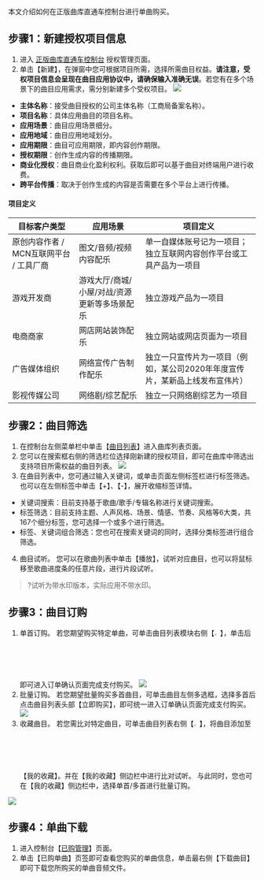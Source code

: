 本文介绍如何在正版曲库直通车控制台进行单曲购买。




## 步骤1：新建授权项目信息

1. 进入 [正版曲库直通车控制台](https://console.cloud.tencent.com/ame/authorization) 授权管理页面。
2. 单击【新建】，在弹窗中您可根据项目所需，选择所需曲目权益。**请注意，受权项目信息会呈现在曲目应用协议中，请确保输入准确无误**。若您有在多个场景下的曲目应用需求，需分别新建多个受权项目。
![](https://main.qcloudimg.com/raw/5245a5772bc83edee2537a78f30622f6.jpg)
 - **主体名称**：接受曲目授权的公司主体名称（工商局备案名称）。
 - **项目名称**：具体应用曲目的项目名称。
 - **应用场景**：曲目应用场景细分。
 - **应用地域**：曲目应用地域划分。
 - **应用期限**：曲目可应用期限，即内容创作期限。
 - **授权期限**：创作生成内容的传播期限。
 - **商业化授权**：曲目商业化盈利权利。获取后即可以基于曲目对终端用户进行收费。
 - **跨平台传播**：取决于创作生成的内容是否需要在多个平台上进行传播。


#### 项目定义
<table>
<thead>
<tr>
<th><strong>目标客户类型</strong></th>
<th><strong>应用场景</strong></th>
<th>项目定义</th>
</tr>
</thead>
<tbody><tr>
<td>原创内容作者 / MCN互联网平台 / 工具厂商</td>
<td>图文/音频/视频内容配乐</td>
<td>单一自媒体账号记为一项目；独立互联网内容创作平台或工具产品为一项目</td>
</tr>
<tr>
<td>游戏开发商</td>
<td>游戏大厅/商城/小屋/对战/资源更新等多场景配乐</td>
<td>独立游戏产品为一项目</td>
</tr>
<tr>
<td>电商商家</td>
<td>网店网站装饰配乐</td>
<td>独立网站或网店页面为一项目</td>
</tr>
<tr>
<td>广告媒体组织</td>
<td>网络宣传广告制作配乐</td>
<td>独立一只宣传片为一项目（例如，某公司2020年年度宣传片，某新品上线发布宣伟片）</td>
</tr>
<tr>
<td>影视传媒公司</td>
<td>网络剧/综艺配乐</td>
<td>独立一只网络剧综艺为一项目</td>
</tr>
</tbody></table>


## 步骤2：曲目筛选

1. 在控制台左侧菜单栏中单击【[曲目列表](https://console.cloud.tencent.com/ame/track)】进入曲库列表页面。
2. 您可以在搜索框右侧的筛选栏位选择刚新建的授权项目，即可在曲库中筛选出支持项目所需权益的曲目列表。
![](https://main.qcloudimg.com/raw/4389de218eabe2f1cca62b6bfacd68d8.jpg)
3. 在曲目列表中，您可通过输入关键词，或单击页面左侧标签栏进行标签筛选。也可以在左侧标签中单击【+】、【-】，展开收缩标签详情。
 - 关键词搜索：目前支持基于歌曲/歌手/专辑名称进行关键词搜索。
 - 标签筛选：目前支持主题、人声风格、场景、情感、节奏、风格等6大类，共167个细分标签，您可选择一个或多个进行筛选。
 - 标签、关键词组合筛选：您也可在搜索关键词的同时，选择分类标签进行组合筛选。
4. 曲目试听。
您可以在歌曲列表中单击【播放】，试听对应曲目，也可以将鼠标移至歌曲进度条的任意片段，进行片段试听。
>?试听为带水印版本，实际应用不带水印。


## 步骤3：曲目订购

1. 单首订购。
若您期望购买特定单曲，可单击曲目列表模块右侧【<img src="https://main.qcloudimg.com/raw/82791fc83da62bcf70f7c47c67b0c57b.jpg" width="2.4%"></img>】，单击后即可进入订单确认页面完成支付购买。
![](https://main.qcloudimg.com/raw/77891471cfc6187f13b9432dfe7b8c71.jpg)
2. 批量订购。
若您期望批量购买多首曲目，可单击曲目左侧多选框，选择多首后点击曲目列表头部【立即购买】，即可统一进入订单确认页面完成支付购买。
![](https://main.qcloudimg.com/raw/737642b06800af48a8290a3a817f5c90.jpg)
3. 收藏曲目。
若您需比对特定曲目，可单击曲目列表右侧【<img src="https://main.qcloudimg.com/raw/125bd5e77e73abbef3cae510d50b266e.jpg" width="2.4%"></img>】，将曲目添加至【我的收藏】。并在【我的收藏】侧边栏中进行比对试听。
与此同时，您也可在【我的收藏】侧边栏中，选择单首/多首进行批量订购。
<img src="https://main.qcloudimg.com/raw/d5bc03588e649d2f8e07ec1d347e7505.jpg" data-nonescope="true">

## 步骤4：单曲下载

1. 进入控制台【[已购管理](https://console.cloud.tencent.com/ame/detail)】页面。
2. 单击【已购单曲】页签即可查看您购买的单曲信息，单击最右侧【下载曲目】即可下载您所购买的单曲音频文件。

